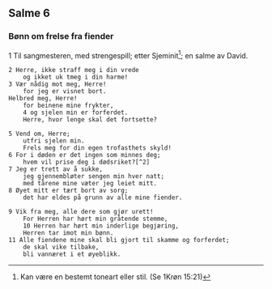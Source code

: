 ## Salme 6

### Bønn om frelse fra fiender

1 Til sangmesteren, med strengespill; etter Sjeminit[^1]; en salme av David.

    2 Herre, ikke straff meg i din vrede 
        og ikket uk tmeg i din harme!
    3 Vær nådig mot meg, Herre! 
        for jeg er visnet bort. 
    Helbred meg, Herre! 
        for beinene mine frykter,
        4 og sjelen min er forferdet.
        Herre, hvor lenge skal det fortsette?

    5 Vend om, Herre; 
        utfri sjelen min. 
        Frels meg for din egen trofasthets skyld!
    6 For i døden er det ingen som minnes deg; 
        hvem vil prise deg i dødsriket?[^2]
    7 Jeg er trett av å sukke, 
        jeg gjennembløter sengen min hver natt; 
        med tårene mine væter jeg leiet mitt.
    8 Øyet mitt er tært bort av sorg; 
        det har eldes på grunn av alle mine fiender.

    9 Vik fra meg, alle dere som gjør urett! 
        For Herren har hørt min gråtende stemme,
        10 Herren har hørt min inderlige begjæring, 
        Herren tar imot min bønn.
    11 Alle fiendene mine skal bli gjort til skamme og forferdet; 
        de skal vike tilbake, 
        bli vannæret i et øyeblikk.

[^1]: Kan være en bestemt toneart eller stil. (Se 1Krøn 15:21)
[^2]: Sheol
